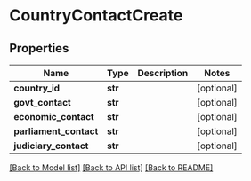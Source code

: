 # CountryContactCreate

## Properties
Name | Type | Description | Notes
------------ | ------------- | ------------- | -------------
**country_id** | **str** |  | [optional] 
**govt_contact** | **str** |  | [optional] 
**economic_contact** | **str** |  | [optional] 
**parliament_contact** | **str** |  | [optional] 
**judiciary_contact** | **str** |  | [optional] 

[[Back to Model list]](../README.md#documentation-for-models) [[Back to API list]](../README.md#documentation-for-api-endpoints) [[Back to README]](../README.md)


